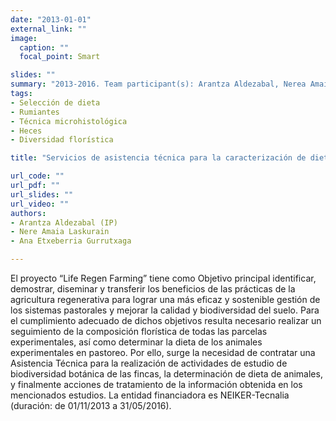 ```yaml
---
date: "2013-01-01"
external_link: ""
image:
  caption: ""
  focal_point: Smart

slides: ""
summary: "2013-2016. Team participant(s): Arantza Aldezabal, Nerea Amaia Laskurain"
tags:
- Selección de dieta
- Rumiantes
- Técnica microhistológica
- Heces
- Diversidad florística

title: "Servicios de asistencia técnica para la caracterización de dietas de rumiantes a partir de la técnica de micrografía fecal para determinación de cutículas de epidermis vegetales (dentro del proyecto LIFE-Regen Farming)"

url_code: ""
url_pdf: ""
url_slides: ""
url_video: ""
authors: 
- Arantza Aldezabal (IP)
- Nere Amaia Laskurain
- Ana Etxeberria Gurrutxaga

---
```


El proyecto “Life Regen Farming” tiene como Objetivo principal identificar, demostrar, diseminar y transferir los beneficios de las prácticas de la agricultura regenerativa para lograr una más eficaz y sostenible gestión de los sistemas pastorales y mejorar la calidad y biodiversidad del suelo. Para el cumplimiento adecuado de dichos objetivos resulta necesario realizar un seguimiento de la composición florística de todas las parcelas experimentales, así como determinar la dieta de los animales experimentales en pastoreo. Por ello, surge la necesidad de contratar una Asistencia Técnica para la realización de actividades de estudio de biodiversidad botánica de las fincas, la determinación de dieta de animales, y finalmente acciones de tratamiento de la información obtenida en los mencionados estudios. La entidad financiadora es NEIKER-Tecnalia (duración: de 01/11/2013  a 31/05/2016).


